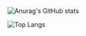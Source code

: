 ![Anurag's GitHub stats](https://github-readme-stats.vercel.app/api?username=adilhusain01&show_icons=true&theme=dark)

![Top Langs](https://github-readme-stats.vercel.app/api/top-langs/?username=adilhusain01&layout=donut&bg_color=#151515)